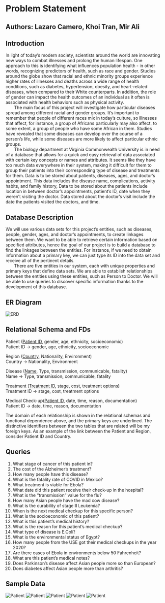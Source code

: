 # Problem Statement
## Authors: Lazaro Camero, Khoi Tran, Mir Ali

## Introduction

In light of today’s modern society, scientists around the world are innovating new ways to combat illnesses and prolong the human lifespan. One approach to this is identifying what influences population health - in other words, recognizing predictors of health, such as race and gender. Studies around the globe show that racial and ethnic minority groups experience higher rates of illnesses and deaths across a wide range of health conditions, such as diabetes, hypertension, obesity, and heart-related diseases, when compared to their White counterparts. In addition, the role of gender can impact the health outcomes of an individual as it often is associated with health behaviors such as physical activity.<br />
&nbsp; &nbsp; &nbsp; &nbsp;The main focus of this project will investigate how particular diseases spread among different racial and gender groups. It’s important to remember that people of different races mix in today’s culture, so illnesses that affect, for instance, a group of Africans particularly may also affect, to some extent, a group of people who have some African in them. Studies have revealed that some diseases can develop over the course of a person’s life, while some diseases are more likely to affect particular ethnic groups.<br />
&nbsp; &nbsp; &nbsp; &nbsp;The biology department at Virginia Commonwealth University is in need of a database that allows for a quick and easy retrieval of data associated with certain key concepts or names and attributes. It seems like they have too much data everywhere in their system, making it difficult for them to group their patients into their corresponding type of disease and treatments for them. Data is to be stored about patients, diseases, ages, and doctor’s appointment. This data includes the disease name, complications, activity habits, and family history, Data to be stored about the patients include location in between doctor’s appointments, patient’s ID, date when they weren’t visiting the doctor. Data stored about the doctor’s visit include the date the patients visited the doctors, and time.

## Database Description
We will use various data sets for this project’s entities, such as diseases, people, gender, ages, and doctor’s appointments, to create linkages between them. We want to be able to retrieve certain information based on specified attributes, hence the goal of our project is to build a database to find the linkages between the entities. For instance, if we need to obtain information about a primary key, we can just type its ID into the data set and receive all of the pertinent details.<br />
&nbsp; &nbsp; &nbsp; &nbsp;There are five entities in our system, each with unique properties and primary keys that define data sets. We are able to establish relationships between the entities using these entities, such as Person to Doctor. We will be able to use queries to discover specific information thanks to the development of this database. 

## ER Diagram
![ERD](updated_ER.drawio-1.png)

## Relational Schema and FDs

Patient (<ins>Patient ID</ins>, gender, age, ethnicity, socioeconomic)<br />
Patient ID -> gender, age, ethnicity, socioeconomic

Region (<ins>Country</ins>, Nationality, Environment)<br />
Country -> Nationality, Environment

Disease (<ins>Name</ins>, Type, transmission, communicable, fatality)<br />
Name -> Type, transmission, communicable, fatality

Treatment (<ins>Treatment ID</ins>, stage, cost, treatment options)<br />
Treatment ID -> stage, cost, treatment options

Medical Check-up(<ins>Patient ID</ins>, date, time, reason, documentation)<br />
Patient ID -> date, time, reason, documentation

The domain of each relationship is shown in the relational schemas and functional dependence above, and the primary keys are underlined. The distinctive identifiers between the two tables that are related will be my foreign keys. As an example of the link between the Patient and Region, consider Patient ID and Country.

## Queries
1. What stage of cancer of this patient in?
2. The cost of the Alzheimer’s treatment?
3. How many people have this disease?
4. What is the fatality rate of COVID in Mexico?
5. What treatment is viable for Ebola?
6. What date did this patient receive their check-up in the hospital?
7. What is the “transmission” value for the flu?
8. How many Asian people have the mad cow disease?
9. What is the curability of stage II Leukemia?
10. When is the next medical checkup for this specific person?
11. What is the socioeconomic of this patient?
12. What is this patient’s medical history?
13. What is the reason for this patient’s medical checkup?
14. What type of disease is E.Coli?
15. What is the environmental status of Egypt?
16. How many people from the USE got their medical checkups in the year 2020?
17. Are there cases of Ebola in environments below 50 Fahrenheit?
18. What are this patient’s medical notes?
19. Does Parkinson’s disease affect Asian people more so than European?
20. Does diabetes affect Asian people more than arthritis?

## Sample Data
![Patient](./Patient.png)
![Patient](./medical_checkups-1.png)
![Patient](./Region-1.png)
![Patient](./Disease-1.png)
![Patient](./Treatment-1.png)
